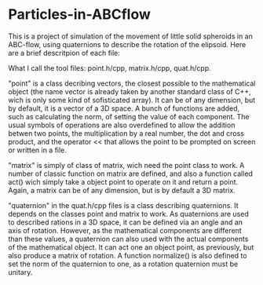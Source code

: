 # Particles-in-ABCflow

This is a project of simulation of the movement of little solid spheroids in an ABC-flow, using quaternions to describe the rotation of the elipsoid.
Here are a brief descritpion of each file:

What I call the tool files: point.h/cpp, matrix.h/cpp, quat.h/cpp.

"point" is a class decribing vectors, the closest possible to the mathematical object (the name vector is already taken by another standard class of C++, wich is only some kind of sofisticated array). It can be of any dimension, but by default, it is a vector of a 3D space. A bunch of functions are added, such as calculating the norm, of setting the value of each component. The usual symbols of operations are also overdefined to allow the addition betwen two points, the multiplication by a real number, the dot and cross product, and the operator << that allows the point to be prompted on screen or written in a file.

"matrix" is simply of class of matrix, wich need the point class to work. A number of classic function on matrix are defined, and also a function called act() wich simply take a object point to operate on it and return a point. Again, a matrix can be of any dimension, but is by default a 3D matrix.

"quaternion" in the quat.h/cpp files is a class describing quaternions. It depends on the classes point and matrix to work. As quaternions are used to described rations in a 3D space, it can be defined via an angle and an axis of rotation. However, as the mathematical components are different than these values, a quaternion can also used with the actual components of the mathematical object. It can act one an object point, as previously, but also produce a matrix of rotation. A function normalize() is also defined to set the norm of the quaternion to one, as a rotation quaternion must be unitary.
